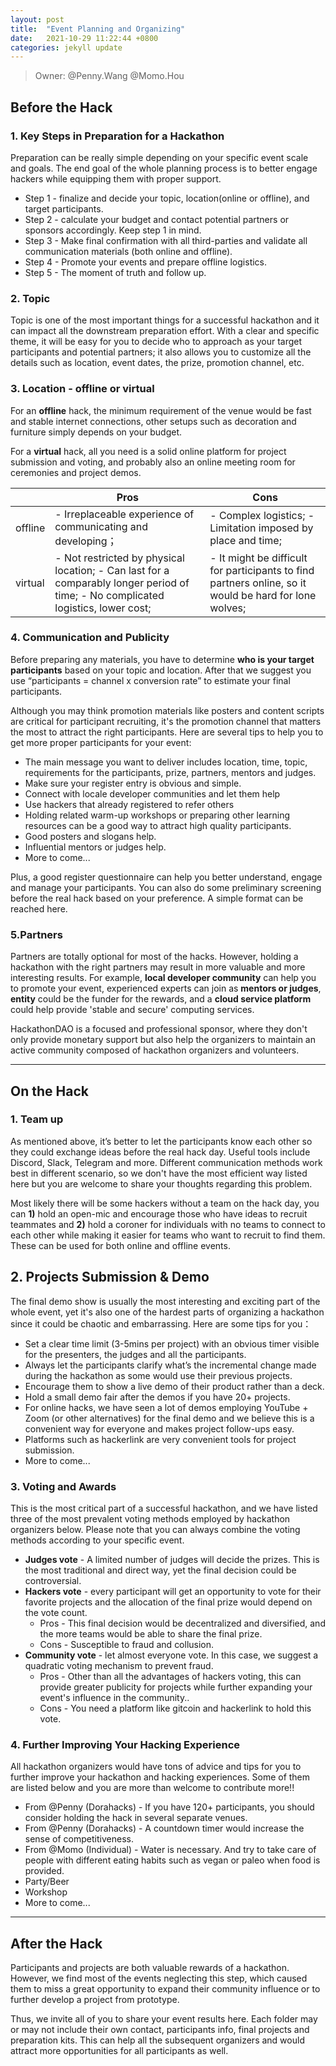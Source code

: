 ```yaml
---
layout: post
title:  "Event Planning and Organizing"
date:   2021-10-29 11:22:44 +0800
categories: jekyll update
---
```

> Owner: @Penny.Wang @Momo.Hou

## Before the Hack

### 1. Key Steps in Preparation for a Hackathon
Preparation can be really simple depending on your specific event scale and goals. The end goal of the whole planning process is to better engage hackers while equipping them with proper support. 

- Step 1  - finalize and decide your topic, location(online or offline), and target participants.
- Step 2 - calculate your budget and contact potential partners or sponsors accordingly. Keep step 1 in mind.
- Step 3 - Make final confirmation with all third-parties and validate all communication materials (both online and offline).
- Step 4 - Promote your events and prepare offline logistics.
- Step 5 - The moment of truth and follow up.

### 2. Topic
Topic is one of the most important things for a successful hackathon and it can impact all the downstream preparation effort. With a clear and specific theme, it will be easy for you to decide who to approach as your target participants and potential partners; it also allows you to customize all the details such as location, event dates, the prize, promotion channel, etc.

### 3. Location - offline or virtual

For an **offline** hack, the minimum requirement of the venue would be fast and stable internet connections, other setups such as decoration and furniture simply depends on your budget. 

For a **virtual** hack, all you need is a solid online platform for project submission and voting, and probably also an online meeting room for ceremonies and project demos.

|         | Pros                                                                                                                                | Cons                                                                           |
|---------|-------------------------------------------------------------------------------------------------------------------------------------|--------------------------------------------------------------------------------|
| offline | - Irreplaceable experience of communicating and developing；                                                                        | - Complex logistics; - Limitation imposed by place and time;                 |
| virtual | - Not restricted by physical location; - Can last for a comparably longer period of time; - No complicated logistics, lower cost; | - It might be difficult for participants to find partners online, so it would be hard for lone wolves; |
    


### 4. Communication and Publicity
Before preparing any materials, you have to determine **who is your target participants** based on your topic and location. After that we suggest you use “participants = channel x conversion rate” to estimate your final participants. 

Although you may think promotion materials like posters and content scripts are critical for participant recruiting, it's the promotion channel that matters the most to attract the right participants. Here are several tips to help you to get more proper participants for your event:

- The main message you want to deliver includes location, time, topic, requirements for the participants, prize, partners, mentors and judges.
- Make sure your register entry is obvious and simple.
- Connect with locale developer communities and let them help
- Use hackers that already registered to refer others
- Holding related warm-up workshops or preparing other learning resources can be a good way to attract high quality participants.
- Good posters and slogans help.
- Influential mentors or judges help.
- More to come...

Plus, a good register questionnaire can help you better understand, engage and manage your participants. You can also do some preliminary screening before the real hack based on your preference. A simple format can be reached here.

### 5.Partners
Partners are totally optional for most of the hacks. However, holding a hackathon with the right partners may result in more valuable and more interesting results. For example, **local developer community** can help you to promote your event, experienced experts can join as **mentors or judges**, **entity** could be the funder for the rewards, and a **cloud service platform** could help provide 'stable and secure' computing services.

HackathonDAO is a focused and professional sponsor, where they don't only provide monetary support but also help the organizers to maintain an active community composed of hackathon organizers and volunteers.

--- 

## On the Hack

### 1. Team up
As mentioned above, it’s better to let the participants know each other so they could exchange ideas before the real hack day. Useful tools include Discord, Slack, Telegram and more. Different communication methods work best in different scenario, so we don't have the most efficient way listed here but you are welcome to share your thoughts regarding this problem.

Most likely there will be some hackers without a team on the hack day, you can **1)** hold an open-mic and encourage those who have ideas to recruit teammates and **2)** hold a coroner for individuals with no teams to connect to each other while making it easier for teams who want to recruit to find them. These can be used for both online and offline events. 
 
## 2. Projects Submission & Demo
The final demo show is usually the most interesting and exciting part of the whole event, yet it's also one of the hardest parts of organizing a hackathon since it could be chaotic and embarrassing. Here are some tips for you：
- Set a clear time limit (3-5mins per project) with an obvious timer visible for the presenters, the judges and all the participants.
- Always let the participants clarify what’s the incremental change made during the hackathon as some would use their previous projects.
- Encourage them to show a live demo of their product rather than a deck.
- Hold a small demo fair after the demos if you have 20+ projects.
- For online hacks, we have seen a lot of demos employing YouTube + Zoom (or other alternatives) for the final demo and we believe this is a convenient way for everyone and makes project follow-ups easy.
- Platforms such as hackerlink are very convenient tools for project submission.
- More to come...

### 3. Voting and Awards
This is the most critical part of a successful hackathon, and we have listed three of the most prevalent voting methods employed by hackathon organizers below. Please note that you can always combine the voting methods according to your specific event.

- **Judges vote** - A limited number of judges will decide the prizes. This is the most traditional and direct way, yet the final decision could be controversial.
- **Hackers vote** - every participant will get an opportunity to vote for their favorite projects and the allocation of the final prize would depend on the vote count.
    - Pros - This final decision would be decentralized and diversified, and the more teams would be able to share the final prize.
    - Cons - Susceptible to fraud and collusion.
- **Community vote** - let almost everyone vote. In this case, we suggest a quadratic voting mechanism to prevent fraud.
    - Pros - Other than all the advantages of hackers voting, this can provide greater publicity for projects while further expanding your event's influence in the community..
    - Cons - You need a platform like gitcoin and hackerlink to hold this vote.


### 4. Further Improving Your Hacking Experience

All hackathon organizers would have tons of advice and tips for you to further improve your hackathon and hacking experiences. Some of them are listed below and you are more than welcome to contribute more!!

- From @Penny (Dorahacks) - If you have 120+ participants, you should consider holding the hack in several separate venues.
- From @Penny (Dorahacks) - A countdown timer would increase the sense of competitiveness.
- From @Momo (Individual) - Water is necessary. And try to take care of people with different eating habits such as vegan or paleo when food is provided.
- Party/Beer
- Workshop
- More to come... 

---

## After the Hack
Participants and projects are both valuable rewards of a hackathon. However, we find most of the events neglecting this step, which caused them to miss a great opportunity to expand their community influence or to further develop a project from prototype.

Thus, we invite all of you to share your event results here. Each folder may or may not include their own contact, participants info, final projects and preparation kits. This can help all the subsequent organizers and would attract more opportunities for all participants as well.



